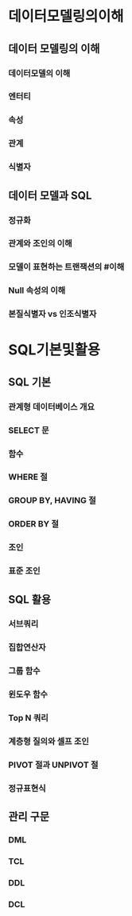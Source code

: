 # 데이터모델링의이해
## 데이터 모델링의 이해
### 데이터모델의 이해
### 엔터티
### 속성
### 관계
### 식별자

## 데이터 모델과 SQL
### 정규화
### 관계와 조인의 이해
### 모델이 표현하는 트랜잭션의 #이해
### Null 속성의 이해
### 본질식별자 vs 인조식별자



# SQL기본및활용
## SQL 기본
### 관계형 데이터베이스 개요
### SELECT 문
### 함수
### WHERE 절
### GROUP BY, HAVING 절
### ORDER BY 절
### 조인
### 표준 조인

## SQL 활용
### 서브쿼리
### 집합연산자
### 그룹 함수
### 윈도우 함수
### Top N 쿼리
### 계층형 질의와 셀프 조인
### PIVOT 절과 UNPIVOT 절
### 정규표현식

## 관리 구문
### DML
### TCL
### DDL
### DCL